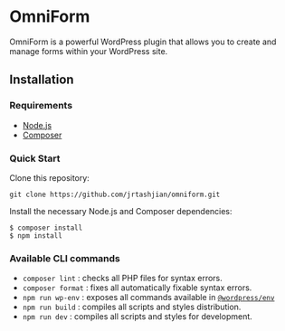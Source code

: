 # OmniForm

OmniForm is a powerful WordPress plugin that allows you to create and manage forms within your WordPress site.

## Installation

### Requirements

- [Node.js](https://nodejs.org)
- [Composer](https://getcomposer.org)

### Quick Start

Clone this repository:

```
git clone https://github.com/jrtashjian/omniform.git
```

Install the necessary Node.js and Composer dependencies:

```
$ composer install
$ npm install
```

### Available CLI commands

- `composer lint` : checks all PHP files for syntax errors.
- `composer format` : fixes all automatically fixable syntax errors.
- `npm run wp-env` : exposes all commands available in [`@wordpress/env`](https://github.com/WordPress/gutenberg/tree/wp/6.0/packages/env)
- `npm run build` : compiles all scripts and styles distribution.
- `npm run dev` : compiles all scripts and styles for development.
